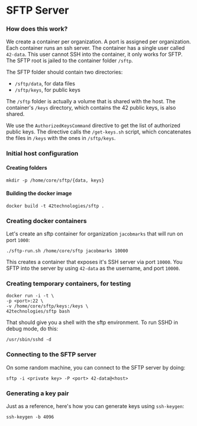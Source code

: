 
# SFTP Server


### How does this work?

We create a container per organization. A port is assigned per organization.
Each container runs an ssh server. The container has a single user called `42-data`.
This user cannot SSH into the container, it only works for SFTP. The SFTP root is
jailed to the container folder `/sftp`.

The SFTP folder should contain two directories:

- `/sftp/data`, for data files
- `/sftp/keys`, for public keys

The `/sftp` folder is actually a volume that is shared with the host. The container's
`/keys` directory, which contains the 42 public keys, is also shared.

We use the `AuthorizedKeysCommand` directive to get the list of authorized public keys.
The directive calls the `/get-keys.sh` script, which concatenates the files in `/keys`
with the ones in `/sftp/keys`.


### Initial host configuration

#### Creating folders

```
mkdir -p /home/core/sftp/{data, keys}
```

#### Building the docker image

```
docker build -t 42technologies/sftp .
```


### Creating docker containers

Let's create an sftp container for organization `jacobmarks` that will
run on port `1000`:

```
./sftp-run.sh /home/core/sftp jacobmarks 10000
```

This creates a container that exposes it's SSH server via port `10000`. You
SFTP into the server by using `42-data` as the username, and port `10000`.


### Creating temporary containers, for testing

```
docker run -i -t \
-p <port>:22 \
-v /home/core/sftp/keys:/keys \
42technologies/sftp bash
```

That should give you a shell with the sftp environment. To run SSHD in debug mode, do this:

```
/usr/sbin/sshd -d
```


### Connecting to the SFTP server

On some random machine, you can connect to the SFTP server by doing:

```
sftp -i <private key> -P <port> 42-data@<host>
```


### Generating a key pair

Just as a reference, here's how you can generate keys using `ssh-keygen`:

```
ssh-keygen -b 4096
```
